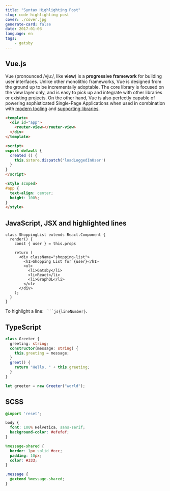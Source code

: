 ```yaml
---
title: "Syntax Highlighting Post"
slug: code-highlighting-post
cover: ./cover.jpg
generate-card: false
date: 2017-01-03
language: en
tags:
    - gatsby
---
```


## Vue.js


Vue (pronounced /vjuː/, like **view**) is a **progressive framework** for building user interfaces. Unlike other monolithic frameworks, Vue is designed from the ground up to be incrementally adoptable. The core library is focused on the view layer only, and is easy to pick up and integrate with other libraries or existing projects. On the other hand, Vue is also perfectly capable of powering sophisticated Single-Page Applications when used in combination with [modern tooling](single-file-components.html) and [supporting libraries](https://github.com/vuejs/awesome-vue#components--libraries).

```html
<template>
  <div id="app">
    <router-view></router-view>
  </div>
</template>

<script>
export default {
  created () {
    this.$store.dispatch('loadLoggedInUser')
  }
}
</script>

<style scoped>
#app {
  text-align: center;
  height: 100%;
}
</style>
```

## JavaScript, JSX and highlighted lines

```js{7}
class ShoppingList extends React.Component {
  render() {
    const { user } = this.props

    return (
      <div className="shopping-list">
        <h1>Shopping List for {user}</h1>
        <ul>
          <li>Gatsby</li>
          <li>React</li>
          <li>GraphQL</li>
        </ul>
      </div>
    );
  }
}
```

To highlight a line: ` ```js{lineNumber}`.

## TypeScript

```typescript
class Greeter {
  greeting: string;
  constructor(message: string) {
    this.greeting = message;
  }
  greet() {
    return "Hello, " + this.greeting;
  }
}

let greeter = new Greeter("world");
```


## SCSS

```scss
@import 'reset';

body {
  font: 100% Helvetica, sans-serif;
  background-color: #efefef;
}

%message-shared {
  border: 1px solid #ccc;
  padding: 10px;
  color: #333;
}

.message {
  @extend %message-shared;
}
```